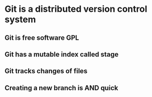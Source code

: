 # Git is a distributed version control system

## Git is free software GPL

## Git has a mutable index called stage

## Git tracks changes of files

## Creating a new branch is AND quick
